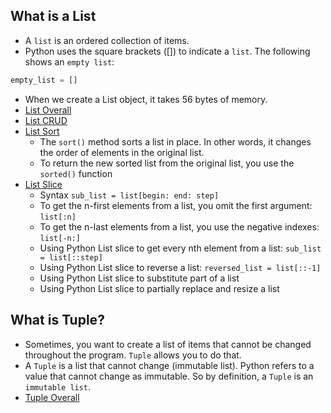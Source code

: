 ## What is a List
- A `list` is an ordered collection of items. </br>
- Python uses the square brackets ([]) to indicate a `list`. The following shows an `empty list`: </br>

```python
empty_list = []
```
- When we create a List object, it takes 56 bytes of memory. </br>
- [List Overall](./list_source/list.py) </br>
- [List CRUD](./list_source/CRUD_list.py) </br>
- [List Sort](./list_source/sort_list.py) </br>
    - The `sort()` method sorts a list in place. In other words, it changes the order of elements in the original list. </br>
    - To return the new sorted list from the original list, you use the `sorted()` function </br>
- [List Slice]() </br>
    - Syntax `sub_list = list[begin: end: step]` </br>
    - To get the n-first elements from a list, you omit the first argument: `list[:n]` </br>
    - To get the n-last elements from a list, you use the negative indexes: `list[-n:]` </br>
    - Using Python List slice to get every nth element from a list: `sub_list = list[::step]` </br>
    - Using Python List slice to reverse a list: `reversed_list = list[::-1]` </br>
    - Using Python List slice to substitute part of a list </br>
    - Using Python List slice to partially replace and resize a list </br> 

## What is Tuple?
- Sometimes, you want to create a list of items that cannot be changed throughout the program. `Tuple` allows you to do that. </br>
- A `Tuple` is a list that cannot change (immutable list). Python refers to a value that cannot change as immutable. So by definition, a `Tuple` is an `immutable list`. </br>
- [Tuple Overall](./tuple_source/tuple.py) </br>